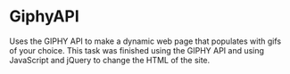 # GiphyAPI

Uses the GIPHY API to make a dynamic web page that populates with gifs of your choice. This task was finished using the GIPHY API and using JavaScript and jQuery to change the HTML of the site.
